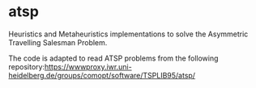 # atsp
Heuristics and Metaheuristics implementations to solve the Asymmetric Travelling Salesman Problem.

The code is adapted to read ATSP problems from the following repository:https://wwwproxy.iwr.uni-heidelberg.de/groups/comopt/software/TSPLIB95/atsp/
